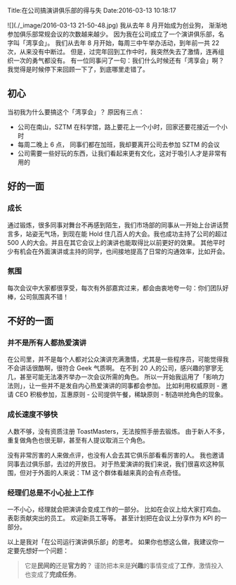 Title:在公司搞演讲俱乐部的得与失
Date:2016-03-13 10:18:17

![](./_image/2016-03-13 21-50-48.jpg)
我从去年 8 月开始成为创业狗， 渐渐地参加俱乐部常规会议的次数越来越少。
因为我在公司成立了一个演讲俱乐部，名字叫「湾享会」。
我们从去年 8 月开始，每周三中午举办活动，到年前一共 22 次，从来没有中断过。
但是，过完年回到工作中时，我突然失去了激情，连再组织一次的勇气都没有。
有一位同事问了一句：我们什么时候还有「湾享会」啊？
我觉得是时候停下来回顾一下了，到底哪里走错了。

## 初心
当初我为什么要搞这个「湾享会」？
原因有三点：
* 公司在南山，SZTM 在科学馆，路上要花上一个小时，回家还要花接近一个小时
* 每周二晚上 6 点， 同事们都在加班，我却要离开公司去参加 SZTM 的会议
* 公司需要一些好玩的东西，让我们看起来更有文化，这对于吸引人才是非常有用的

## 好的一面
### 成长
通过锻炼，很多同事对舞台不再感到陌生，我们市场部的同事从一开始上台讲话赘言多，站姿无气场，到现在能 Hold 住几百人的大会。我也成功主持了公司的超过 500 人的大会。并且在其它会议上的演讲也能取得比以前更好的效果。
其他平时少有机会在外面演讲或主持的同学，也间接地提高了日常的沟通效率，比如开会。

### 氛围
每次会议中大家都很享受，每次有外部嘉宾过来，都会由衷地夸一句：你们团队好棒，公司氛围真不错！

## 不好的一面
### 并不是所有人都热爱演讲
在公司里，并不是每个人都对公众演讲充满激情，尤其是一些程序员，可能觉得我不会讲话很酷啊，很符合 Geek 气质啊。
在不到 20 人的公司，感兴趣的寥寥无几，甚至可能无法凑齐举办一次会议所需的角色。
所以一开始我运用了「影响力法则」，让一些并不是发自内心热爱演讲的同事都会参加。
比如利用权威原则 - 邀请 CEO 积极参加，互惠原则 - 公司提供午餐，稀缺原则 - 制造哄抢角色的现象。

### 成长速度不够快
人数不够，没有资质注册 ToastMasters，无法按照手册去锻炼。
由于新人不多，重复做角色也很无聊，甚至有人提议取消三个角色。

没有非常厉害的人来做点评，也没有人会去其它俱乐部看看厉害的人。
我也邀请同事去过俱乐部，去过的开放日。
对于热爱演讲的我们来说，我们很喜欢这种氛围，但对于外面的人来说：TM 这个群体看越来真的会有点奇怪。

### 经理们总是不小心扯上工作
一不小心，经理就会把演讲会变成工作的一部分。
比如在会议上给大家打鸡血。
表彰贡献突出的员工。
欢迎新员工等等。
甚至计划把在会议上分享作为 KPI 的一部分。

以上是我对「在公司运行演讲俱乐部」的思考。
如果你也想这么做，我建议你一定要先想好一个问题：
>它是**民间的**还是**官方的**？
谨防把本来是**兴趣**的事情变成了**工作**，激情投入也变成了**完成任务**。